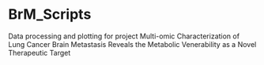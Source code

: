# BrM_Scripts
Data processing and plotting for project Multi-omic Characterization of Lung Cancer Brain Metastasis Reveals the Metabolic Venerability as a Novel Therapeutic Target
